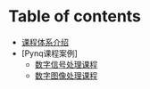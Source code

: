 # Table of contents

* [课程体系介绍](README.md)
* [Pynq课程案例]
    * [数字信号处理课程](https://github.com/louisliuwei/pynq_x_filter/blob/master/README.md)
    * [数字图像处理课程](https://github.com/Xilinx/PYNQ-HelloWorld/blob/master/README.md)


